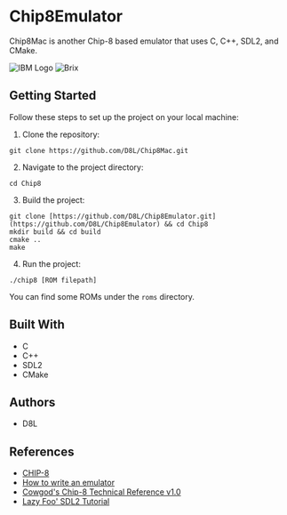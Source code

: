 # Chip8Emulator

Chip8Mac is another Chip-8 based emulator that uses C, C++, SDL2, and CMake.

![IBM Logo](https://i.imgur.com/429qxi3.png)
![Brix](https://i.imgur.com/NVQt0hd.png)

## Getting Started

Follow these steps to set up the project on your local machine:

1. Clone the repository:

```
git clone https://github.com/D8L/Chip8Mac.git
```

2. Navigate to the project directory:

```
cd Chip8
```

3. Build the project:

```
git clone [https://github.com/D8L/Chip8Emulator.git](https://github.com/D8L/Chip8Emulator) && cd Chip8
mkdir build && cd build
cmake ..
make
```

4. Run the project:

```
./chip8 [ROM filepath]
```
You can find some ROMs under the `roms` directory.

## Built With

* C
* C++
* SDL2
* CMake

## Authors

* D8L

## References

* [CHIP-8](https://en.wikipedia.org/wiki/CHIP-8)
* [How to write an emulator](https://tobiasvl.github.io/blog/write-a-chip-8-emulator/)
* [Cowgod's Chip-8 Technical Reference v1.0](http://devernay.free.fr/hacks/chip8/C8TECH10.HTM)
* [Lazy Foo' SDL2 Tutorial](http://lazyfoo.net/tutorials/SDL/index.php)
